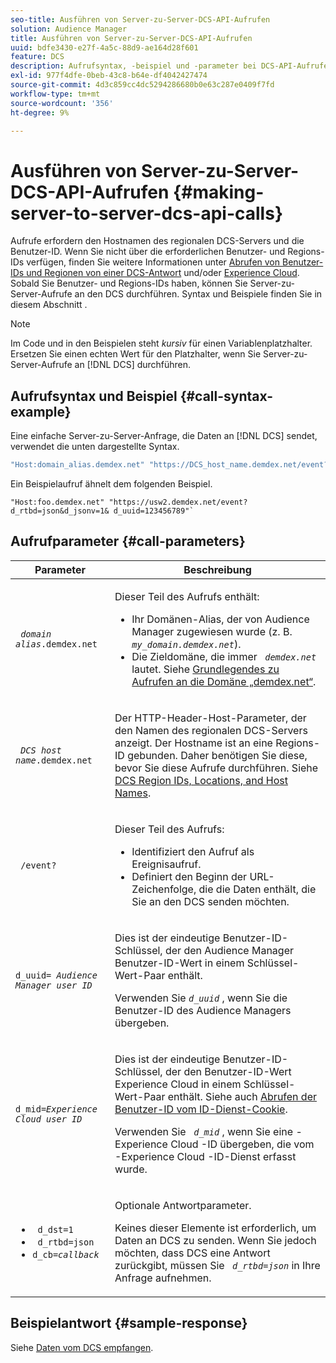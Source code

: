 ```yaml
---
seo-title: Ausführen von Server-zu-Server-DCS-API-Aufrufen
solution: Audience Manager
title: Ausführen von Server-zu-Server-DCS-API-Aufrufen
uuid: bdfe3430-e27f-4a5c-88d9-ae164d28f601
feature: DCS
description: Aufrufsyntax, -beispiel und -parameter bei DCS-API-Aufrufen von Server zu Server
exl-id: 977f4dfe-0beb-43c8-b64e-df4042427474
source-git-commit: 4d3c859cc4dc5294286680b0e63c287e0409f7fd
workflow-type: tm+mt
source-wordcount: '356'
ht-degree: 9%

---
```


# Ausführen von Server-zu-Server-DCS-API-Aufrufen {#making-server-to-server-dcs-api-calls}

Aufrufe erfordern den Hostnamen des regionalen DCS-Servers und die Benutzer-ID. Wenn Sie nicht über die erforderlichen Benutzer- und Regions-IDs verfügen, finden Sie weitere Informationen unter [Abrufen von Benutzer-IDs und Regionen von einer DCS-Antwort](/help/using/api/dcs-intro/dcs-s2s/dcs-aam-ids.md) und/oder [Experience Cloud](/help/using/api/dcs-intro/dcs-s2s/dcs-mcid-ids.md). Sobald Sie Benutzer- und Regions-IDs haben, können Sie Server-zu-Server-Aufrufe an den DCS durchführen. Syntax und Beispiele finden Sie in diesem Abschnitt .

>[!NOTE]
>
>Im Code und in den Beispielen steht *kursiv* für einen Variablenplatzhalter. Ersetzen Sie einen echten Wert für den Platzhalter, wenn Sie Server-zu-Server-Aufrufe an [!DNL DCS] durchführen.

## Aufrufsyntax und Beispiel {#call-syntax-example}

Eine einfache Server-zu-Server-Anfrage, die Daten an [!DNL DCS] sendet, verwendet die unten dargestellte Syntax.

```js
"Host:domain_alias.demdex.net" "https://DCS_host_name.demdex.net/event?d_rtbd=json&d_jsonv=1&d_uuid=userID
```

Ein Beispielaufruf ähnelt dem folgenden Beispiel.

```
"Host:foo.demdex.net" "https://usw2.demdex.net/event?d_rtbd=json&d_jsonv=1& d_uuid=123456789"`
```

## Aufrufparameter {#call-parameters}

<table id="table_3AF4466009B64F0C9CBE7904A4096E0C"> 
 <thead> 
  <tr> 
   <th colname="col1" class="entry"> Parameter </th> 
   <th colname="col2" class="entry"> Beschreibung </th> 
  </tr> 
 </thead>
 <tbody> 
  <tr> 
   <td colname="col1"> <p><code> <i>domain alias</i>.demdex.net</code> </p> </td> 
   <td colname="col2"> <p>Dieser Teil des Aufrufs enthält: </p> <p> 
     <ul id="ul_3EDA9C7BA6794D06BCB07A75A9BD2372"> 
      <li id="li_74624CA78D6F4536A8164AE1FA1DECB9">Ihr Domänen-Alias, der von <span class="keyword"> Audience Manager</span> zugewiesen wurde (z. B. <i><code> my_domain.demdex.net</code></i>). </li> 
      <li id="li_08ABE91CA247403AA480B3FB4BEF83BA">Die Zieldomäne, die immer <i><code> demdex.net</code></i> lautet. Siehe <a href="../../../reference/demdex-calls.md">Grundlegendes zu Aufrufen an die Domäne „demdex.net“</a>. </li> 
     </ul> </p> </td> 
  </tr> 
  <tr> 
   <td colname="col1"> <p><code> <i>DCS host name</i>.demdex.net</code> </p> </td> 
   <td colname="col2"> <p>Der HTTP-Header-Host-Parameter, der den Namen des regionalen <span class="wintitle"> DCS</span>-Servers anzeigt. Der Hostname ist an eine Regions-ID gebunden. Daher benötigen Sie diese, bevor Sie diese Aufrufe durchführen. Siehe <a href="../../../api/dcs-intro/dcs-api-reference/dcs-regions.md">DCS Region IDs, Locations, and Host Names</a>. </p> </td> 
  </tr> 
  <tr> 
   <td colname="col1"> <p><code> /event?</code> </p> </td> 
   <td colname="col2"> <p>Dieser Teil des Aufrufs: </p> <p> 
     <ul id="ul_6332444A305A4F12A7CBE471CA508516"> 
      <li id="li_1C5C111B2B0E4621B3FC0C20D6516041">Identifiziert den Aufruf als Ereignisaufruf. </li> 
      <li id="li_DBCE9B1C70604A629ECD7AC0A9052198">Definiert den Beginn der URL-Zeichenfolge, die die Daten enthält, die Sie an den DCS senden möchten. </li> 
     </ul> </p> </td> 
  </tr> 
  <tr> 
   <td colname="col1"> <p><code>d_uuid= <i>Audience Manager user ID</i></code> </p> </td> 
   <td colname="col2"> <p>Dies ist der eindeutige Benutzer-ID-Schlüssel, der den Audience Manager <span class="keyword"> </span> Benutzer-ID-Wert in einem Schlüssel-Wert-Paar enthält. </p> <p>Verwenden Sie <code><i>d_uuid</i></code> , wenn Sie die Benutzer-ID <span class="keyword"> des Audience Managers</span> übergeben. </p> </td>
  </tr> 
  <tr> 
   <td colname="col1"> <p><code>d_mid=<i>Experience Cloud user ID</i></code> </p> </td> 
   <td colname="col2"> <p>Dies ist der eindeutige Benutzer-ID-Schlüssel, der den Benutzer-ID-Wert <span class="keyword"> Experience Cloud</span> in einem Schlüssel-Wert-Paar enthält. Siehe auch <a href="../../../api/dcs-intro/dcs-s2s/dcs-mcid-ids.md#get-user-ids-from-service-cookie"> Abrufen der Benutzer-ID vom ID-Dienst-Cookie</a>. </p> <p>Verwenden Sie <i><code> d_mid</code></i> , wenn Sie eine <span class="keyword"> -Experience Cloud</span> -ID übergeben, die vom <span class="keyword"> -Experience Cloud</span> -ID-Dienst erfasst wurde. </p> </td> 
  </tr> 
  <tr> 
   <td colname="col1"> <p> 
     <ul id="ul_36E2C1A0538D4D2C94DFC1335720A524"> 
      <li id="li_8902EED431CE4F0189A94868FA52DB1F"><code> d_dst=1</code> </li> 
      <li id="li_4B6B29499D444E31808DE0A9AA0442D0"><code> d_rtbd=json</code> </li> 
      <li id="li_3430CD0438604B83BE6437E6EC480816"><code>d_cb=<i>callback</i></code> </li> 
     </ul> </p> </td> 
   <td colname="col2"> <p>Optionale Antwortparameter. </p> <p> Keines dieser Elemente ist erforderlich, um Daten an <span class="wintitle"> DCS</span> zu senden. Wenn Sie jedoch möchten, dass <span class="wintitle"> DCS</span> eine Antwort zurückgibt, müssen Sie <i><code> d_rtbd=json</code></i> in Ihre Anfrage aufnehmen. </p> </td> 
  </tr> 
 </tbody> 
</table>

## Beispielantwort {#sample-response}

Siehe [Daten vom DCS empfangen](../../../api/dcs-intro/dcs-event-calls/dcs-url-receive.md).
